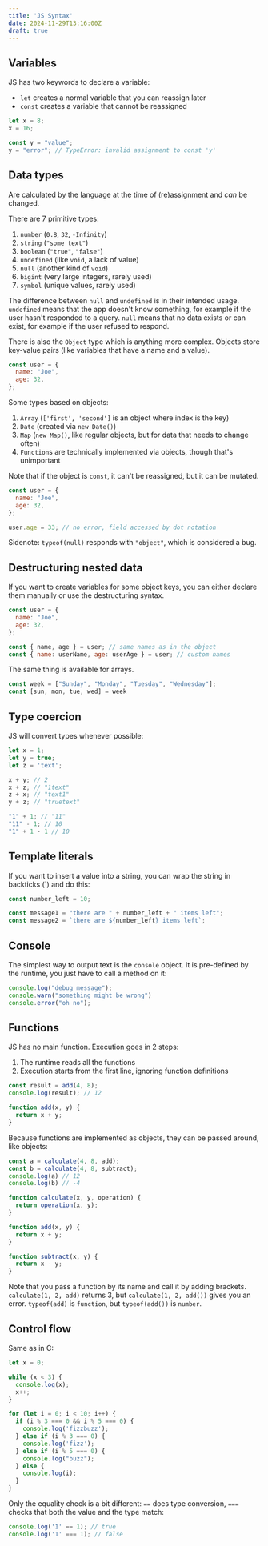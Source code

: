 ```yaml
---
title: 'JS Syntax'
date: 2024-11-29T13:16:00Z
draft: true
---
```


## Variables

JS has two keywords to declare a variable:
- `let` creates a normal variable that you can reassign later
- `const` creates a variable that cannot be reassigned

```js
let x = 8;
x = 16;
```

```js
const y = "value";
y = "error"; // TypeError: invalid assignment to const 'y'
```

## Data types

Are calculated by the language at the time of (re)assignment and *can* be changed.

There are 7 primitive types:
1. `number` (`0.8`, `32`, `-Infinity`)
2. `string` (`"some text"`)
3. `boolean` (`"true"`, `"false"`)
4. `undefined` (like `void`, a lack of value)
5. `null` (another kind of `void`)
6. `bigint` (very large integers, rarely used)
7. `symbol` (unique values, rarely used)

The difference between `null` and `undefined` is in their intended usage.
`undefined` means that the app doesn't know something,
for example if the user hasn't responded to a query.
`null` means that no data exists or can exist,
for example if the user refused to respond.

There is also the `Object` type which is anything more complex.
Objects store key-value pairs (like variables that have a name and a value).
```js
const user = {
  name: "Joe",
  age: 32,
};
```

Some types based on objects:
1. `Array` (`['first', 'second']` is an object where index is the key)
2. `Date` (created via `new Date()`)
3. `Map` (`new Map()`, like regular objects, but for data that needs to change often)
4. `Function`s are technically implemented via objects, though that's unimportant

Note that if the object is `const`, it can't be reassigned, but it can be mutated.
```js
const user = {
  name: "Joe",
  age: 32,
};

user.age = 33; // no error, field accessed by dot notation
```

Sidenote: `typeof(null)` responds with `"object"`, which is considered a bug.

## Destructuring nested data

If you want to create variables for some object keys, you can either declare them manually
or use the destructuring syntax.

```js
const user = {
  name: "Joe",
  age: 32,
};

const { name, age } = user; // same names as in the object
const { name: userName, age: userAge } = user; // custom names
```

The same thing is available for arrays.

```js
const week = ["Sunday", "Monday", "Tuesday", "Wednesday"];
const [sun, mon, tue, wed] = week
```

## Type coercion

JS will convert types whenever possible:
```js
let x = 1;
let y = true;
let z = 'text';

x + y; // 2
x + z; // "1text"
z + x; // "text1"
y + z; // "truetext"

"1" + 1; // "11"
"11" - 1; // 10
"1" + 1 - 1 // 10
```

## Template literals

If you want to insert a value into a string, you can wrap the string in
backticks (\`) and do this:
```js
const number_left = 10;

const message1 = "there are " + number_left + " items left";
const message2 = `there are ${number_left} items left`;
```

## Console

The simplest way to output text is the `console` object.
It is pre-defined by the runtime, you just have to call a method on it:
```js
console.log("debug message");
console.warn("something might be wrong")
console.error("oh no");
```

## Functions

JS has no main function. Execution goes in 2 steps:
1. The runtime reads all the functions
2. Execution starts from the first line, ignoring function definitions

```js
const result = add(4, 8);
console.log(result); // 12

function add(x, y) {
  return x + y;
}
```

Because functions are implemented as objects,
they can be passed around, like objects:
```js
const a = calculate(4, 8, add);
const b = calculate(4, 8, subtract);
console.log(a) // 12
console.log(b) // -4

function calculate(x, y, operation) {
  return operation(x, y);
}

function add(x, y) {
  return x + y;
}

function subtract(x, y) {
  return x - y;
}
```

Note that you pass a function by its name and call it by adding brackets.
`calculate(1, 2, add)` returns 3, but `calculate(1, 2, add())` gives you an error.
`typeof(add)` is `function`, but `typeof(add())` is `number`.

## Control flow

Same as in C:
```js
let x = 0;

while (x < 3) {
  console.log(x);
  x++;
}

for (let i = 0; i < 10; i++) {
  if (i % 3 === 0 && i % 5 === 0) {
    console.log('fizzbuzz');
  } else if (i % 3 === 0) {
    console.log('fizz');
  } else if (i % 5 === 0) {
    console.log("buzz");
  } else {
    console.log(i);
  }
}
```

Only the equality check is a bit different:
`==` does type conversion,
`===` checks that both the value and the type match:

```js
console.log('1' == 1); // true
console.log('1' === 1); // false
```
